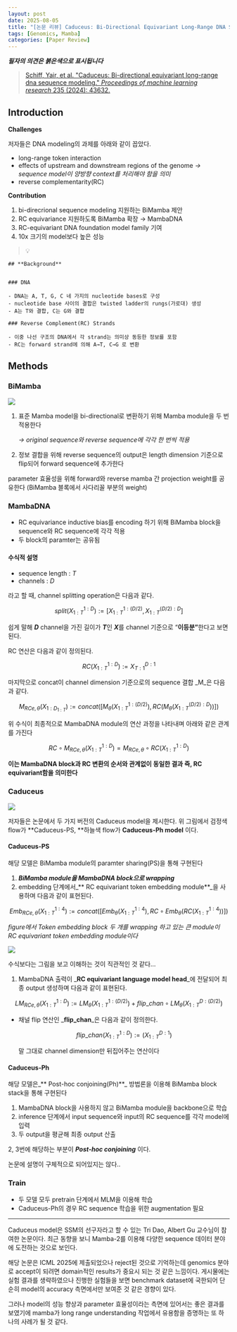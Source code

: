 ```yaml
---
layout: post
date: 2025-08-05
title: "[논문 리뷰] Caduceus: Bi-Directional Equivariant Long-Range DNA Sequence Modeling"
tags: [Genomics, Mamba]
categories: [Paper Review]
---
```


<span class="notion-red">_**필자의 의견은 붉은색으로 표시됩니다**_</span>


> [Schiff, Yair, et al. "Caduceus: Bi-directional equivariant long-range dna sequence modeling." ](https://pmc.ncbi.nlm.nih.gov/articles/PMC12189541/)[_Proceedings of machine learning research_](https://pmc.ncbi.nlm.nih.gov/articles/PMC12189541/)[ 235 (2024): 43632.](https://pmc.ncbi.nlm.nih.gov/articles/PMC12189541/)



## Introduction


**Challenges**


저자들은 DNA modeling의 과제를 아래와 같이 꼽았다.

- long-range token interaction
- effects of upstream and downstream regions of the genome 
_→ sequence model이 양방향 context를 처리해야 함을 의미_
- reverse complementarity(RC)

**Contribution**

1. bi-direcrional sequence modeling 지원하는 BiMamba 제안
1. RC equivariance 지원하도록 BiMamba 확장 → MambaDNA
1. RC-equivariant DNA foundation model family 기여
1. 10x 크기의 model보다 높은 성능

> 💡 


	## **Background**


	### DNA

	- DNA는 A, T, G, C 네 가지의 nucleotide bases로 구성
	- nucleotide base 사이의 결합은 twisted ladder의 rungs(가로대) 생성
	- A는 T와 결합, C는 G와 결합

	### Reverse Complement(RC) Strands

	- 이중 나선 구조의 DNA에서 각 strand는 의미상 동등한 정보를 포함
	- RC는 forward strand에 의해 A→T, C→G 로 변환


## Methods



### BiMamba


![](https://prod-files-secure.s3.us-west-2.amazonaws.com/542b861c-36a8-4051-84e5-8804b6728dba/2c247d59-7815-4980-99f0-8f0d21f445a7/image.png?X-Amz-Algorithm=AWS4-HMAC-SHA256&X-Amz-Content-Sha256=UNSIGNED-PAYLOAD&X-Amz-Credential=ASIAZI2LB4665FGU5ESJ%2F20251013%2Fus-west-2%2Fs3%2Faws4_request&X-Amz-Date=20251013T160114Z&X-Amz-Expires=3600&X-Amz-Security-Token=IQoJb3JpZ2luX2VjEKD%2F%2F%2F%2F%2F%2F%2F%2F%2F%2FwEaCXVzLXdlc3QtMiJIMEYCIQD4iT38%2FvrNQcW0ZrpT9vYj5LbaSdFhGJkHuDXjT1NyqAIhAM%2BXTMBfZXnrYgtAi26t12Rt6mTYXGcwi5RAOLE4g4PcKv8DCEgQABoMNjM3NDIzMTgzODA1IgwrLIPH0PrEVEkj%2BGwq3AMyp3yJp3pSckDdoJszdxzNAYgWAOZ5yVhEiveRZvta2zmkSgdGXZurGDgsdwlpb6Z%2Ba3u1%2BDDfj0BGDgBVEldbTeTDT2wwFfxMFYudmuHNnuj57pV%2BoD1OsGErgPkDw3Kr9bgfb%2F7IsWKVwS7Z3gkBrzr0Xk7qORUX5o23G4lqXrM968sdG9F%2FxsyatYCjovyoUbrN2ne9oGGzYrnArBGbB01BfM7RypIS4B4%2B03AczqWWhF8SdIos7xMog21EvKfSOmJz4busEamfSGrVWvIbF%2BuDE84zcvHEq2%2F9EjcLwvLy6VjamyQq6e28NZsXbV34%2B%2FXxQPq6crzzz33Eh7jldQtVLs%2FZMmlFj%2FKDlbUC5kG4luTIUMzIVHepGPIqXqpG3R%2Fsj6JzjuWX3kS28GO%2BhzrtAKaFhHd1ARCPrmppZSv3JXTxWWoSWqU%2Bx4NCApU9iL%2FtIQmaNEF11fTyrbMU1ajOJVQZo%2FVijLSbAuXzWiI8De97jPkIeqF4hPBKZiEPhXnS%2BwTlnGUT%2BVjkcA4babqpSzKGRNT9DpZCXm9TzjigrRIxvgb5DgRRbnpbAMQKxMBoJuPOoNvfksJvX0nLkVBasRfJ0hM1nyw74O0TgBR0Ejg%2BS%2BfffTk%2FcDDnsbTHBjqkAVpks7Hea6gPglOXYPgBPifOWHON1cLxuxglcQjGAzAzc8DsYXleX3jSgs9%2BCWeAVBQ00wJW63bjFPcO3I1n3HQdFenwPPGM17CftzMTfu5DfUSu4%2FbBDBiV3KdCoSmmHAswNYeCK0BK83pnahae0J9vMULP6BxnThXGqjSsRi5Fl0fRCZAxr3Yw5a1TVuT3p5s3eAd8SE0hbfeODqwVpOr4UTz6&X-Amz-Signature=013358540ea174d8be6b99386039239faed6ad106724367ab69a16793c42b3eb&X-Amz-SignedHeaders=host&x-amz-checksum-mode=ENABLED&x-id=GetObject)

1. 표준 Mamba model을 bi-directional로 변환하기 위해 Mamba module을 두 번 적용한다

	_→ original sequence와 reverse sequence에 각각 한 번씩 적용_

1. 정보 결합을 위해 reverse sequence의 output은 length dimension 기준으로 flip되어 forward sequence에 추가한다

parameter 효율성을 위해 forward와 reverse mamba 간 projection weight를 공유한다 (BiMamba 블록에서 사다리꼴 부분의 weight)



### MambaDNA

- RC equivariance inductive bias를 encoding 하기 위해 BiMamba block을 sequence와 RC sequence에 각각 적용
- 두 block의 paramter는 공유됨


#### 수식적 설명

- sequence length : _T_
- channels : _D_

라고 할 때,  channel splitting operation은 다음과 같다.


$$
split(X^{1:D}_{1:T}):=[X^{1:(D/2)}_{1:T},X^{(D/2):D}_{1:T}]
$$


<span class="notion-red">쉽게 말해 </span><span class="notion-red">_**D**_</span><span class="notion-red"> channel을 가진 길이가 </span><span class="notion-red">_**T**_</span><span class="notion-red">인 </span><span class="notion-red">_**X**_</span><span class="notion-red">를 channel 기준으로 “</span><span class="notion-red">**이등분”**</span><span class="notion-red">한다고 보면 된다.</span>


RC 연산은 다음과 같이 정의된다.


$$
RC(X^{1:D}_{1:T}):=X^{D:1}_{T:1}
$$


마지막으로 concat이 channel dimension 기준으로의 sequence 결합 _M_은 다음과 같다.


$$
M_{RCe,\theta}(X_{1:D_{1:T}}):=concat([M_{\theta}(X^{1:(D/2)}_{1:T}),RC(M_{\theta}(X^{(D/2):D}_{1:T}))])
$$


위 수식이 최종적으로 MambaDNA module의 연산 과정을 나타내며 아래와 같은 관계를 가진다


$$
RC\circ M_{RCe,\theta}(X^{1:D}_{1:T}) = M_{RCe,\theta} \circ RC(X^{1:D}_{1:T})
$$


**이는 MambaDNA block과 RC 변환의 순서와 관계없이 동일한 결과 즉, RC equivariant함을 의미한다**



### Caduceus


![](https://prod-files-secure.s3.us-west-2.amazonaws.com/542b861c-36a8-4051-84e5-8804b6728dba/f94a60d7-8145-473b-aef9-7c68d3ec604a/image.png?X-Amz-Algorithm=AWS4-HMAC-SHA256&X-Amz-Content-Sha256=UNSIGNED-PAYLOAD&X-Amz-Credential=ASIAZI2LB4665FGU5ESJ%2F20251013%2Fus-west-2%2Fs3%2Faws4_request&X-Amz-Date=20251013T160114Z&X-Amz-Expires=3600&X-Amz-Security-Token=IQoJb3JpZ2luX2VjEKD%2F%2F%2F%2F%2F%2F%2F%2F%2F%2FwEaCXVzLXdlc3QtMiJIMEYCIQD4iT38%2FvrNQcW0ZrpT9vYj5LbaSdFhGJkHuDXjT1NyqAIhAM%2BXTMBfZXnrYgtAi26t12Rt6mTYXGcwi5RAOLE4g4PcKv8DCEgQABoMNjM3NDIzMTgzODA1IgwrLIPH0PrEVEkj%2BGwq3AMyp3yJp3pSckDdoJszdxzNAYgWAOZ5yVhEiveRZvta2zmkSgdGXZurGDgsdwlpb6Z%2Ba3u1%2BDDfj0BGDgBVEldbTeTDT2wwFfxMFYudmuHNnuj57pV%2BoD1OsGErgPkDw3Kr9bgfb%2F7IsWKVwS7Z3gkBrzr0Xk7qORUX5o23G4lqXrM968sdG9F%2FxsyatYCjovyoUbrN2ne9oGGzYrnArBGbB01BfM7RypIS4B4%2B03AczqWWhF8SdIos7xMog21EvKfSOmJz4busEamfSGrVWvIbF%2BuDE84zcvHEq2%2F9EjcLwvLy6VjamyQq6e28NZsXbV34%2B%2FXxQPq6crzzz33Eh7jldQtVLs%2FZMmlFj%2FKDlbUC5kG4luTIUMzIVHepGPIqXqpG3R%2Fsj6JzjuWX3kS28GO%2BhzrtAKaFhHd1ARCPrmppZSv3JXTxWWoSWqU%2Bx4NCApU9iL%2FtIQmaNEF11fTyrbMU1ajOJVQZo%2FVijLSbAuXzWiI8De97jPkIeqF4hPBKZiEPhXnS%2BwTlnGUT%2BVjkcA4babqpSzKGRNT9DpZCXm9TzjigrRIxvgb5DgRRbnpbAMQKxMBoJuPOoNvfksJvX0nLkVBasRfJ0hM1nyw74O0TgBR0Ejg%2BS%2BfffTk%2FcDDnsbTHBjqkAVpks7Hea6gPglOXYPgBPifOWHON1cLxuxglcQjGAzAzc8DsYXleX3jSgs9%2BCWeAVBQ00wJW63bjFPcO3I1n3HQdFenwPPGM17CftzMTfu5DfUSu4%2FbBDBiV3KdCoSmmHAswNYeCK0BK83pnahae0J9vMULP6BxnThXGqjSsRi5Fl0fRCZAxr3Yw5a1TVuT3p5s3eAd8SE0hbfeODqwVpOr4UTz6&X-Amz-Signature=3300e4728d58557650a74d07e87f3385e09e1aa4af0798b0722741b0b6baa2c6&X-Amz-SignedHeaders=host&x-amz-checksum-mode=ENABLED&x-id=GetObject)


저자들은 논문에서 두 가지 버전의 Caduceus model을 제시한다. 위 그림에서 검정색 flow가 **Caduceus-PS, **하늘색 flow가 **Caduceus-Ph model** 이다.



#### Caduceus-PS


해당 모델은 BiMamba module의 paramter sharing(PS)을 통해 구현된다

1. _**BiMamba module을 MambaDNA block으로 wrapping**_
1. embedding 단계에서_** RC equivariant token embedding module**_을 사용하며 다음과 같이 표현된다.

$$
Emb_{RCe,\theta}(X^{1:4}_{1:T}):=concat([Emb_{\theta}(X^{1:4}_{1:T}),RC \circ Emb_{\theta}(RC(X^{1:4}_{1:T}))])
$$


_figure에서 Token embedding block 두 개를 wrapping 하고 있는 큰 module이 RC equivariant token embedding module이다_


![](https://prod-files-secure.s3.us-west-2.amazonaws.com/542b861c-36a8-4051-84e5-8804b6728dba/b175e4da-71eb-4e91-8c23-a06dabe673c9/image.png?X-Amz-Algorithm=AWS4-HMAC-SHA256&X-Amz-Content-Sha256=UNSIGNED-PAYLOAD&X-Amz-Credential=ASIAZI2LB4665FGU5ESJ%2F20251013%2Fus-west-2%2Fs3%2Faws4_request&X-Amz-Date=20251013T160115Z&X-Amz-Expires=3600&X-Amz-Security-Token=IQoJb3JpZ2luX2VjEKD%2F%2F%2F%2F%2F%2F%2F%2F%2F%2FwEaCXVzLXdlc3QtMiJIMEYCIQD4iT38%2FvrNQcW0ZrpT9vYj5LbaSdFhGJkHuDXjT1NyqAIhAM%2BXTMBfZXnrYgtAi26t12Rt6mTYXGcwi5RAOLE4g4PcKv8DCEgQABoMNjM3NDIzMTgzODA1IgwrLIPH0PrEVEkj%2BGwq3AMyp3yJp3pSckDdoJszdxzNAYgWAOZ5yVhEiveRZvta2zmkSgdGXZurGDgsdwlpb6Z%2Ba3u1%2BDDfj0BGDgBVEldbTeTDT2wwFfxMFYudmuHNnuj57pV%2BoD1OsGErgPkDw3Kr9bgfb%2F7IsWKVwS7Z3gkBrzr0Xk7qORUX5o23G4lqXrM968sdG9F%2FxsyatYCjovyoUbrN2ne9oGGzYrnArBGbB01BfM7RypIS4B4%2B03AczqWWhF8SdIos7xMog21EvKfSOmJz4busEamfSGrVWvIbF%2BuDE84zcvHEq2%2F9EjcLwvLy6VjamyQq6e28NZsXbV34%2B%2FXxQPq6crzzz33Eh7jldQtVLs%2FZMmlFj%2FKDlbUC5kG4luTIUMzIVHepGPIqXqpG3R%2Fsj6JzjuWX3kS28GO%2BhzrtAKaFhHd1ARCPrmppZSv3JXTxWWoSWqU%2Bx4NCApU9iL%2FtIQmaNEF11fTyrbMU1ajOJVQZo%2FVijLSbAuXzWiI8De97jPkIeqF4hPBKZiEPhXnS%2BwTlnGUT%2BVjkcA4babqpSzKGRNT9DpZCXm9TzjigrRIxvgb5DgRRbnpbAMQKxMBoJuPOoNvfksJvX0nLkVBasRfJ0hM1nyw74O0TgBR0Ejg%2BS%2BfffTk%2FcDDnsbTHBjqkAVpks7Hea6gPglOXYPgBPifOWHON1cLxuxglcQjGAzAzc8DsYXleX3jSgs9%2BCWeAVBQ00wJW63bjFPcO3I1n3HQdFenwPPGM17CftzMTfu5DfUSu4%2FbBDBiV3KdCoSmmHAswNYeCK0BK83pnahae0J9vMULP6BxnThXGqjSsRi5Fl0fRCZAxr3Yw5a1TVuT3p5s3eAd8SE0hbfeODqwVpOr4UTz6&X-Amz-Signature=ef144032bae025587a17a8374c40009844a7d01cf368af9088c93755bb7adbbb&X-Amz-SignedHeaders=host&x-amz-checksum-mode=ENABLED&x-id=GetObject)


<span class="notion-red">수식보다는 그림을 보고 이해하는 것이 직관적인 것 같다…</span>

1. MambaDNA 출력이 _**RC equivariant language model head**_에 전달되어 최종 output 생성하며 다음과 같이 표현된다.

$$
LM_{RCe,\theta}(X^{1:D}_{1:T}):= LM_{\theta}(X^{1:(D/2)}_{1:T})+flip\_chan\circ LM_{\theta}(X^{D:(D/2)}_{1:T})
$$

- 채널 flip 연산인 _**flip\_chan**_은 다음과 같이 정의한다.

	$$
	flip\_chan(X^{1:D}_{1:T}):=(X^{D:1}_{1:T})
	$$


	말 그대로 channel dimension만 뒤집어주는 연산이다



#### Caduceus-Ph


해당 모델은_** Post-hoc conjoining(Ph)**_ 방법론을 이용해 BiMamba block stack을 통해 구현된다

1. MambaDNA block을 사용하지 않고 BiMamba module을 backbone으로 학습
1. inference 단계에서 input sequence와 input의 RC sequence를 각각 model에 입력
1. 두 output을 평균해 최종 output 산출

2, 3번에 해당하는 부분이 _**Post-hoc conjoining**_ 이다.


<span class="notion-red">논문에 설명이 구체적으로 되어있지는 않다..</span>



### Train

- 두 모델 모두 pretrain 단계에서 MLM을 이용해 학습
- Caduceus-Ph의 경우 RC sequence 학습을 위한 augmentation 필요

---


<span class="notion-red">Caduceus model은 SSM의 선구자라고 할 수 있는 Tri Dao, Albert Gu 교수님이 참여한 논문이다. 최근 동향을 보니 Mamba-2를 이용해 다양한 sequence 데이터 분야에 도전하는 것으로 보인다.</span>


<span class="notion-red">해당 논문은 ICML 2025에 제출되었으나 reject된 것으로 기억하는데 genomics 분야로 accept이 되려면 domain적인 results가 중요시 되는 것 같은 느낌이다. 게시물에는 실험 결과를 생략하였으나 진행한 실험들을 보면 benchmark dataset에 국한되어 단순히 model의 accuracy 측면에서만 보여준 것 같은 경향이 있다.</span>


<span class="notion-red">그러나 model의 성능 향상과 parameter 효율성이라는 측면에 있어서는 좋은 결과를 보였기에 mamba가 long range understanding 작업에서 유용함을 증명하는 또 하나의 사례가 될 것 같다.</span>

